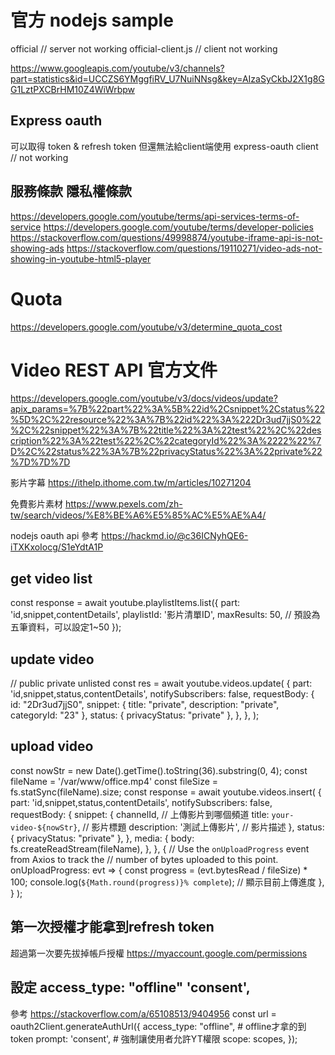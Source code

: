 # 官方 nodejs sample
official            // server not working
official-client.js  // client not working

https://www.googleapis.com/youtube/v3/channels?part=statistics&id=UCCZS6YMggfiRV_U7NuiNNsg&key=AIzaSyCkbJ2X1g8GG1LztPXCBrHM10Z4WiWrbpw
## Express oauth
可以取得 token & refresh token 但還無法給client端使用
express-oauth
client              // not working

## 服務條款 隱私權條款
https://developers.google.com/youtube/terms/api-services-terms-of-service
https://developers.google.com/youtube/terms/developer-policies
https://stackoverflow.com/questions/49998874/youtube-iframe-api-is-not-showing-ads
https://stackoverflow.com/questions/19110271/video-ads-not-showing-in-youtube-html5-player
# Quota
https://developers.google.com/youtube/v3/determine_quota_cost

# Video REST API 官方文件
https://developers.google.com/youtube/v3/docs/videos/update?apix_params=%7B%22part%22%3A%5B%22id%2Csnippet%2Cstatus%22%5D%2C%22resource%22%3A%7B%22id%22%3A%222Dr3ud7jjS0%22%2C%22snippet%22%3A%7B%22title%22%3A%22test%22%2C%22description%22%3A%22test%22%2C%22categoryId%22%3A%2222%22%7D%2C%22status%22%3A%7B%22privacyStatus%22%3A%22private%22%7D%7D%7D

影片字幕
https://ithelp.ithome.com.tw/m/articles/10271204

免費影片素材
https://www.pexels.com/zh-tw/search/videos/%E8%BE%A6%E5%85%AC%E5%AE%A4/

nodejs oauth api 參考
https://hackmd.io/@c36ICNyhQE6-iTXKxoIocg/S1eYdtA1P

## get video list
const response = await youtube.playlistItems.list({
    part: 'id,snippet,contentDetails',
    playlistId: '影片清單ID',
    maxResults: 50, // 預設為五筆資料，可以設定1~50
});

## update video
// public private unlisted
const res = await youtube.videos.update(
    {
        part: 'id,snippet,status,contentDetails',
        notifySubscribers: false,
        requestBody: {
            id: "2Dr3ud7jjS0",
            snippet: {
                title: "private",
                description: "private",
                categoryId: "23"
            },
            status: {
                privacyStatus: "private" 
            },
        },
    },
);

## upload video
const nowStr = new Date().getTime().toString(36).substring(0, 4);
const fileName = '/var/www/office.mp4'
const fileSize = fs.statSync(fileName).size;
const response = await youtube.videos.insert(
    {
        part: 'id,snippet,status,contentDetails',
        notifySubscribers: false,
        requestBody: {
            snippet: {
                channelId, // 上傳影片到哪個頻道
                title: `your-video-${nowStr}`, // 影片標題
                description: '測試上傳影片', // 影片描述
            },
            status: {
                privacyStatus: "private"
            },
        },
        media: {
            body: fs.createReadStream(fileName),
        },
    },
    {
        // Use the `onUploadProgress` event from Axios to track the
        // number of bytes uploaded to this point.
        onUploadProgress: evt => {
                const progress = (evt.bytesRead / fileSize) * 100;
                console.log(`${Math.round(progress)}% complete`); // 顯示目前上傳進度 
        },
    }
);

## 第一次授權才能拿到refresh token
超過第一次要先拔掉帳戶授權
https://myaccount.google.com/permissions

## 設定 access_type: "offline" 'consent', 
參考
https://stackoverflow.com/a/65108513/9404956
const url = oauth2Client.generateAuthUrl({
    access_type: "offline", # offline才拿的到token
    prompt: 'consent',      # 強制讓使用者允許YT權限
    scope: scopes,
});